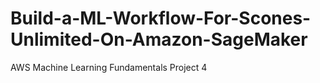 # Build-a-ML-Workflow-For-Scones-Unlimited-On-Amazon-SageMaker
AWS Machine Learning Fundamentals Project 4
